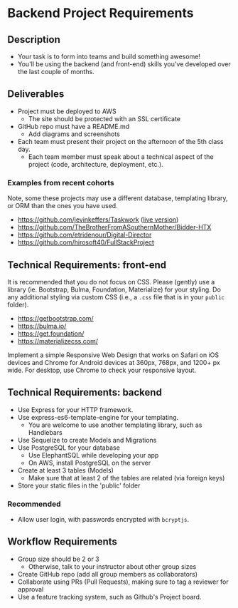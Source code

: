#  Backend Project Requirements

## Description

- Your task is to form into teams and build something awesome!
- You'll be using the backend (and front-end) skills you've developed over the last couple of months.

## Deliverables

- Project must be deployed to AWS
  - The site should be protected with an SSL certificate
- GitHub repo must have a README.md
  - Add diagrams and screenshots
- Each team must present their project on the afternoon of the 5th class day.
  - Each team member must speak about a technical aspect of the project (code, architecture, deployment, etc.).

### Examples from recent cohorts

Note, some these projects may use a different database, templating library, or ORM than the ones you have used.

- https://github.com/jevinkeffers/Taskwork ([live version](https://taskwork.io/))
- https://github.com/TheBrotherFromASouthernMother/Bidder-HTX
- https://github.com/etridenour/Digital-Director
- https://github.com/hirosoft40/FullStackProject


## Technical Requirements: front-end

It is recommended that you do not focus on CSS. Please (gently) use a library (ie. Bootstrap, Bulma, Foundation, Materialize) for your styling. Do any additional styling via custom CSS (i.e., a `.css` file that is in your `public` folder).

- https://getbootstrap.com/
- https://bulma.io/
- https://get.foundation/
- https://materializecss.com/

Implement a simple Responsive Web Design that works on Safari on iOS devices and Chrome for Android devices at 360px, 768px, and 1200+ px wide. For desktop, use Chrome to check your responsive layout.

## Technical Requirements: backend

- Use Express for your HTTP framework.
- Use express-es6-template-engine for your templating.
  - You are welcome to use another templating library, such as Handlebars
- Use Sequelize to create Models and Migrations
- Use PostgreSQL for your database
  - Use ElephantSQL while developing your app
  - On AWS, install PostgreSQL on the server
- Create at least 3 tables (Models)
  - Make sure that at least 2 of the tables are related (via foreign keys)
- Store your static files in the 'public' folder

### Recommended

- Allow user login, with passwords encrypted with `bcryptjs`.

## Workflow Requirements

- Group size should be 2 or 3
  - Otherwise, talk to your instructor about other group sizes
- Create GitHub repo (add all group members as collaborators)
- Collaborate using PRs (Pull Requests), making sure to tag a reviewer for approval
- Use a feature tracking system, such as Github's Project board.
